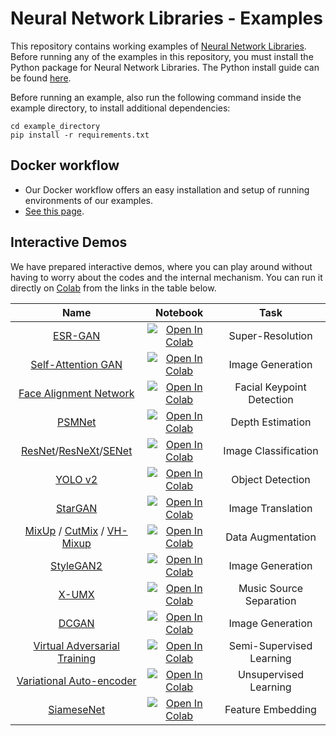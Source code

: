 # Neural Network Libraries - Examples

This repository contains working examples of [Neural Network Libraries](https://github.com/sony/nnabla/).
Before running any of the examples in this repository, you must install the Python package for Neural Network Libraries. The Python install guide can be found [here](https://nnabla.readthedocs.io/en/latest/python/installation.html).

Before running an example, also run the following command inside the example directory, to install additional dependencies:

```
cd example_directory
pip install -r requirements.txt
```


## Docker workflow

* Our Docker workflow offers an easy installation and setup of running environments of our examples.
* [See this page](doc/docker.md).


## Interactive Demos

We have prepared interactive demos, where you can play around without having to worry about the codes and the internal mechanism. You can run it directly on [Colab](https://colab.research.google.com/) from the links in the table below.


| Name        | Notebook           | Task  |
|:------------------------------------------------:|:-------------:|:-----:|
| [ESR-GAN](https://arxiv.org/abs/1809.00219)       | [![Open In Colab](https://colab.research.google.com/assets/colab-badge.svg)](https://colab.research.google.com/github/sony/nnabla-examples/blob/master/interactive-demos/esrgan.ipynb) | Super-Resolution|
| [Self-Attention GAN](https://arxiv.org/abs/1805.08318)       | [![Open In Colab](https://colab.research.google.com/assets/colab-badge.svg)](https://colab.research.google.com/github/sony/nnabla-examples/blob/master/interactive-demos/sagan.ipynb) | Image Generation|
| [Face Alignment Network](https://arxiv.org/abs/1703.07332) | [![Open In Colab](https://colab.research.google.com/assets/colab-badge.svg)](https://colab.research.google.com/github/sony/nnabla-examples/blob/master/interactive-demos/fan.ipynb) | Facial Keypoint Detection |
| [PSMNet](https://arxiv.org/abs/1803.08669) | [![Open In Colab](https://colab.research.google.com/assets/colab-badge.svg)](https://colab.research.google.com/github/sony/nnabla-examples/blob/master/interactive-demos/psmnet.ipynb) | Depth Estimation |
| [ResNet](https://arxiv.org/abs/1512.03385)/[ResNeXt](https://arxiv.org/abs/1611.05431)/[SENet](https://arxiv.org/abs/1709.01507) | [![Open In Colab](https://colab.research.google.com/assets/colab-badge.svg)](https://colab.research.google.com/github/sony/nnabla-examples/blob/master/interactive-demos/imagenet_classification.ipynb) | Image Classification |
| [YOLO v2](https://arxiv.org/abs/1612.08242) | [![Open In Colab](https://colab.research.google.com/assets/colab-badge.svg)](https://colab.research.google.com/github/sony/nnabla-examples/blob/master/interactive-demos/yolov2.ipynb) | Object Detection |
| [StarGAN](https://arxiv.org/abs/1711.09020) | [![Open In Colab](https://colab.research.google.com/assets/colab-badge.svg)](https://colab.research.google.com/github/sony/nnabla-examples/blob/master/interactive-demos/stargan.ipynb) | Image Translation |
| [MixUp](https://openreview.net/pdf?id=r1Ddp1-Rb) / [CutMix](http://openaccess.thecvf.com/content_ICCV_2019/papers/Yun_CutMix_Regularization_Strategy_to_Train_Strong_Classifiers_With_Localizable_Features_ICCV_2019_paper.pdf) / [VH-Mixup](https://arxiv.org/pdf/1805.11272.pdf) | [![Open In Colab](https://colab.research.google.com/assets/colab-badge.svg)](https://colab.research.google.com/github/sony/nnabla-examples/blob/master/interactive-demos/dataaugmentation.ipynb) | Data Augmentation |
| [StyleGAN2](https://arxiv.org/abs/1912.04958) | [![Open In Colab](https://colab.research.google.com/assets/colab-badge.svg)](https://colab.research.google.com/github/sony/nnabla-examples/blob/master/interactive-demos/stylegan2.ipynb) | Image Generation |
| [X-UMX](https://arxiv.org/abs/2010.04228) | [![Open In Colab](https://colab.research.google.com/assets/colab-badge.svg)](https://colab.research.google.com/github/sony/ai-research-code/blob/master/x-umx/X-UMX.ipynb) | Music Source Separation |
| [DCGAN](https://arxiv.org/abs/1511.06434) | [![Open In Colab](https://colab.research.google.com/assets/colab-badge.svg)](https://colab.research.google.com/github/sony/nnabla/blob/master/tutorial/dcgan_image_generation.ipynb) | Image Generation |
| [Virtual Adversarial Training](https://arxiv.org/abs/1704.03976) | [![Open In Colab](https://colab.research.google.com/assets/colab-badge.svg)](https://colab.research.google.com/github/sony/nnabla/blob/master/tutorial/vat_semi_supervised_learning.ipynb) | Semi-Supervised Learning |
| [Variational Auto-encoder](https://arxiv.org/abs/1312.6114) | [![Open In Colab](https://colab.research.google.com/assets/colab-badge.svg)](https://colab.research.google.com/github/sony/nnabla/blob/master/tutorial/vae_unsupervised_learning.ipynb) | Unsupervised Learning |
| [SiameseNet](https://arxiv.org/abs/1606.09549) | [![Open In Colab](https://colab.research.google.com/assets/colab-badge.svg)](https://colab.research.google.com/github/sony/nnabla/blob/master/tutorial/siamese_feature_embedding.ipynb) | Feature Embedding |
